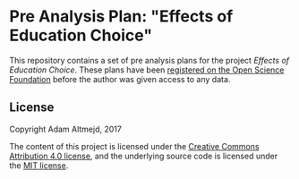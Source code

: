 # Pre Analysis Plan: "Effects of Education Choice"

This repository contains a set of pre analysis plans for the project *Effects of Education Choice*. These plans have been [registered on the Open Science Foundation](https://osf.io/rj6t7/) before the author was given access to any data.

## License

Copyright Adam Altmejd, 2017

The content of this project is licensed under the [Creative Commons Attribution 4.0 license](https://creativecommons.org/licenses/by/4.0/), and the underlying source code is licensed under the [MIT license](http://opensource.org/licenses/mit-license.php).

